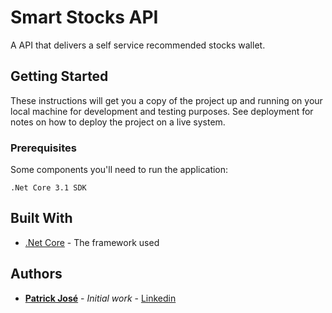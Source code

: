 # Smart Stocks API

A API that delivers a self service recommended stocks wallet.


## Getting Started

These instructions will get you a copy of the project up and running on your local machine for development and testing purposes. See deployment for notes on how to deploy the project on a live system.

### Prerequisites

Some components you'll need to run the application:

```
.Net Core 3.1 SDK
```

<!-- ### Installing

A step by step series of examples that tell you how to get a development env running

Say what the step will be

```
Give the example
```

And repeat

```
until finished
```

End with an example of getting some data out of the system or using it for a little demo

## Running the tests

Explain how to run the automated tests for this system

### Break down into end to end tests

Explain what these tests test and why

```
Give an example
```

### And coding style tests

Explain what these tests test and why

```
Give an example
```

## Deployment

Add additional notes about how to deploy this on a live system -->

## Built With

* [.Net Core](https://docs.microsoft.com/pt-br/dotnet/core/) - The framework used

<!--## Contributing

Please read [CONTRIBUTING.md](https://gist.github.com/PurpleBooth/b24679402957c63ec426) for details on our code of conduct, and the process for submitting pull requests to us. -->

<!--## Versioning

We use [SemVer](http://semver.org/) for versioning. For the versions available, see the [tags on this repository](https://github.com/your/project/tags). -->

## Authors

* **[Patrick José](https://github.com/patrick-jose)** - *Initial work* - [Linkedin](https://www.linkedin.com/in/patrick-jos%C3%A9-08080674/)

<!--See also the list of [contributors](https://github.com/your/project/contributors) who participated in this project.

## License

This project is licensed under the MIT License - see the [LICENSE.md](LICENSE.md) file for details

## Acknowledgments

* Hat tip to anyone whose code was used
* Inspiration
* etc-->
